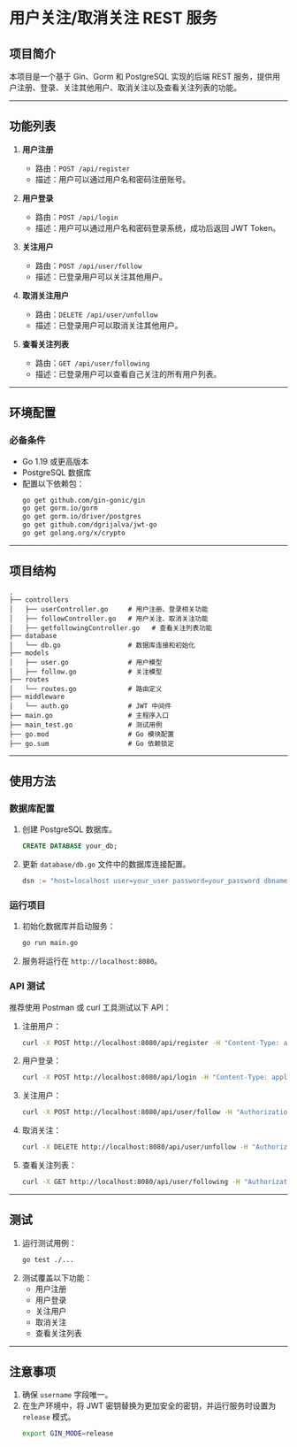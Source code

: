 # 用户关注/取消关注 REST 服务

## 项目简介
本项目是一个基于 Gin、Gorm 和 PostgreSQL 实现的后端 REST 服务，提供用户注册、登录、关注其他用户、取消关注以及查看关注列表的功能。

---

## 功能列表
1. **用户注册**
   - 路由：`POST /api/register`
   - 描述：用户可以通过用户名和密码注册账号。

2. **用户登录**
   - 路由：`POST /api/login`
   - 描述：用户可以通过用户名和密码登录系统，成功后返回 JWT Token。

3. **关注用户**
   - 路由：`POST /api/user/follow`
   - 描述：已登录用户可以关注其他用户。

4. **取消关注用户**
   - 路由：`DELETE /api/user/unfollow`
   - 描述：已登录用户可以取消关注其他用户。

5. **查看关注列表**
   - 路由：`GET /api/user/following`
   - 描述：已登录用户可以查看自己关注的所有用户列表。

---

## 环境配置

### 必备条件
- Go 1.19 或更高版本
- PostgreSQL 数据库
- 配置以下依赖包：
  ```bash
  go get github.com/gin-gonic/gin
  go get gorm.io/gorm
  go get gorm.io/driver/postgres
  go get github.com/dgrijalva/jwt-go
  go get golang.org/x/crypto
  ```

---

## 项目结构
```
.
├── controllers
│   ├── userController.go     # 用户注册、登录相关功能
│   ├── followController.go   # 用户关注、取消关注功能
│   ├── getfollowingController.go   # 查看关注列表功能
├── database
│   └── db.go                 # 数据库连接和初始化
├── models
│   ├── user.go               # 用户模型
│   ├── follow.go             # 关注模型
├── routes
│   └── routes.go             # 路由定义
├── middleware
│   └── auth.go               # JWT 中间件
├── main.go                   # 主程序入口
├── main_test.go              # 测试用例
├── go.mod                    # Go 模块配置
├── go.sum                    # Go 依赖锁定
```

---

## 使用方法

### 数据库配置
1. 创建 PostgreSQL 数据库。
   ```sql
   CREATE DATABASE your_db;
   ```
2. 更新 `database/db.go` 文件中的数据库连接配置。
   ```go
   dsn := "host=localhost user=your_user password=your_password dbname=your_db port=5432 sslmode=disable"
   ```

### 运行项目
1. 初始化数据库并启动服务：
   ```bash
   go run main.go
   ```
2. 服务将运行在 `http://localhost:8080`。

### API 测试
推荐使用 Postman 或 curl 工具测试以下 API：

1. 注册用户：
   ```bash
   curl -X POST http://localhost:8080/api/register -H "Content-Type: application/json" -d '{"username": "test_user", "password": "password123"}'
   ```

2. 用户登录：
   ```bash
   curl -X POST http://localhost:8080/api/login -H "Content-Type: application/json" -d '{"username": "test_user", "password": "password123"}'
   ```

3. 关注用户：
   ```bash
   curl -X POST http://localhost:8080/api/user/follow -H "Authorization: Bearer <your_token>" -H "Content-Type: application/json" -d '{"followee_id": 2}'
   ```

4. 取消关注：
   ```bash
   curl -X DELETE http://localhost:8080/api/user/unfollow -H "Authorization: Bearer <your_token>" -H "Content-Type: application/json" -d '{"followee_id": 2}'
   ```

5. 查看关注列表：
   ```bash
   curl -X GET http://localhost:8080/api/user/following -H "Authorization: Bearer <your_token>"
   ```

---

## 测试
1. 运行测试用例：
   ```bash
   go test ./...
   ```
2. 测试覆盖以下功能：
   - 用户注册
   - 用户登录
   - 关注用户
   - 取消关注
   - 查看关注列表

---

## 注意事项
1. 确保 `username` 字段唯一。
2. 在生产环境中，将 JWT 密钥替换为更加安全的密钥，并运行服务时设置为 `release` 模式。
   ```bash
   export GIN_MODE=release
   ```

